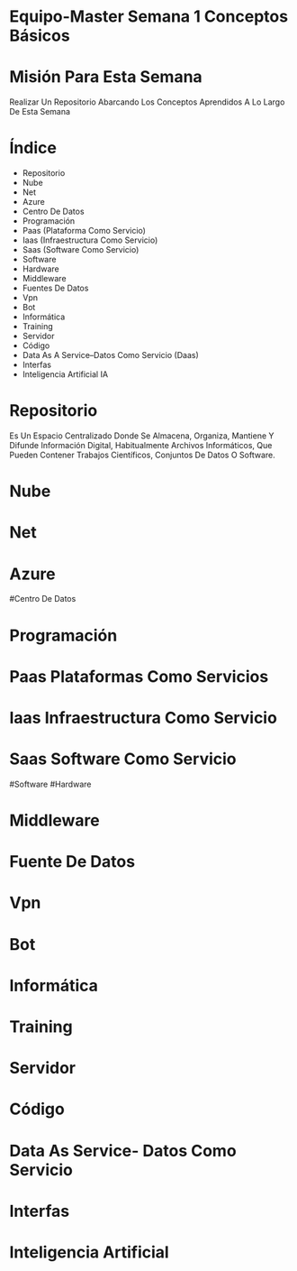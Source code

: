 # Equipo-Master Semana 1 Conceptos Básicos
# Misión Para Esta Semana
Realizar Un Repositorio Abarcando Los Conceptos Aprendidos A Lo Largo De Esta Semana
# Índice 
- Repositorio  
- Nube 
- Net
- Azure 
- Centro De Datos 
- Programación
- Paas (Plataforma Como Servicio)
- Iaas (Infraestructura Como Servicio) 
- Saas (Software Como Servicio)
- Software 
- Hardware 
- Middleware
- Fuentes De Datos 
- Vpn
- Bot
- Informática 
- Training 
- Servidor 
- Código 
- Data As A Service–Datos Como Servicio (Daas)
- Interfas 
- Inteligencia Artificial IA
# Repositorio
Es Un Espacio Centralizado Donde Se Almacena, Organiza, Mantiene Y Difunde Información Digital, Habitualmente Archivos Informáticos, Que Pueden Contener Trabajos Científicos, Conjuntos De Datos O Software.
# Nube
# Net
# Azure
#Centro De Datos 
# Programación
# Paas Plataformas Como Servicios 
# Iaas Infraestructura Como Servicio
# Saas Software Como Servicio 
#Software
#Hardware
# Middleware
# Fuente De Datos 
# Vpn
# Bot
# Informática
# Training
# Servidor 
# Código
# Data As Service-  Datos Como Servicio
# Interfas
# Inteligencia Artificial
